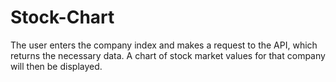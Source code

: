 # Stock-Chart

The user enters the company index and makes a request to the API, which returns the necessary data. 
A chart of stock market values for that company will then be displayed.
